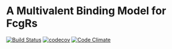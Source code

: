 # A Multivalent Binding Model for FcgRs

[![Build Status](https://travis-ci.org/meyer-lab/FcgR-binding.svg?branch=master)](https://travis-ci.org/meyer-lab/FcgR-binding)
[![codecov](https://codecov.io/gh/meyer-lab/FcgR-binding/branch/master/graph/badge.svg)](https://codecov.io/gh/meyer-lab/FcgR-binding)
[![Code Climate](https://codeclimate.com/github/meyer-lab/FcgR-binding/badges/gpa.svg)](https://codeclimate.com/github/meyer-lab/FcgR-binding)
